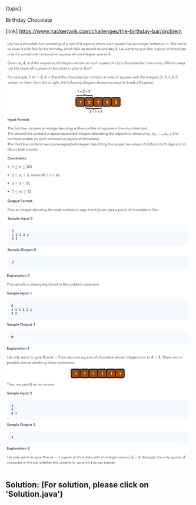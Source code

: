 [topic]

Birthday Chocolate

[link]
https://www.hackerrank.com/challenges/the-birthday-bar/problem


![Alt text](q-1.png?raw=true "Title")
![Alt text](q-2.png?raw=true "Title")

## Solution: (For solution, please click on 'Solution.java')